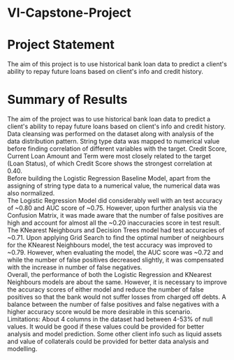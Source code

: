 # VI-Capstone-Project

# Project Statement
The aim of this project is to use historical bank loan data to predict a client's ability to repay future loans based on client's info and credit history.

# Summary of Results
The aim of the project was to use historical bank loan data to predict a client's ability to repay future loans based on client's info and credit history.<br>
Data cleansing was performed on the dataset along with analysis of the data distribution pattern. String type data was mapped to numerical value before finding correlation of different variables with the target. Credit Score, Current Loan Amount and Term were most closely related to the target (Loan Status), of which Credit Score shows the strongest correlation at 0.40.<br>
Before building the Logistic Regression Baseline Model, apart from the assigning of string type data to a numerical value, the numerical data was also normalized.<br>
The Logistic Regression Model did considerably well with an test accuracy of ~0.80 and AUC score of ~0.75. However, upon further analysis via the Confusion Matrix, it was made aware that the number of false positives are high and account for almost all the ~0.20 inaccuracies score in test result.<br>
The KNearest Neighbours and Decision Trees model had test accuracies of ~0.71. Upon applying Grid Search to find the optimal number of neighbours for the KNearest Neighbours model, the test accuracy was improved to ~0.79. However, when evaluating the model, the AUC score was ~0.72 and while the number of false positives decreased slightly, it was compensated with the increase in number of false negatives.<br>
Overall, the performance of both the Logistic Regression and KNearest Neighbours models are about the same. However, it is necessary to improve the accuracy scores of either model and reduce the number of false positives so that the bank would not suffer losses from charged off debts. A balance between the number of false positives and false negatives with a higher accuracy score would be more desirable in this scenario.<br>
Limitations: About 4 columns in the dataset had between 4-53% of null values. It would be good if these values could be provided for better analysis and model prediction. Some other client info such as liquid assets and value of collaterals could be provided for better data analysis and modelling.
